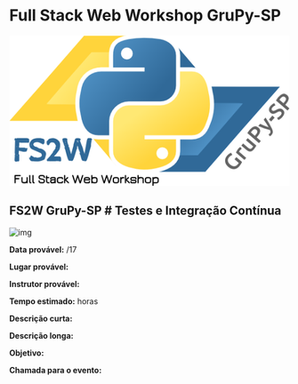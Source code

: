 # Full Stack Web Workshop GruPy-SP

![fs2w](img/fs2w.png)

## FS2W GruPy-SP # Testes e Integração Contínua

![img]()

**Data provável:** /17

**Lugar provável:** 

**Instrutor provável:** 

**Tempo estimado:**  horas

**Descrição curta:**


**Descrição longa:**


**Objetivo:**



**Chamada para o evento:**

